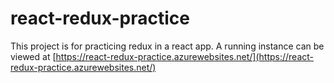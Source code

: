 # react-redux-practice

This project is for practicing redux in a react app. A running instance can be viewed at [https://react-redux-practice.azurewebsites.net/](https://react-redux-practice.azurewebsites.net/)
